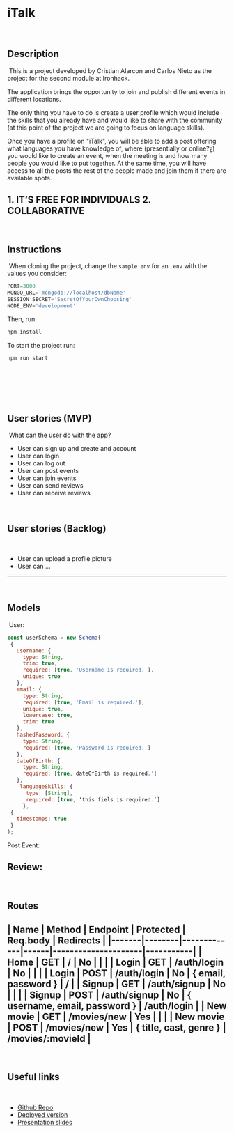 # iTalk
​
## Description
​
This is a project developed by Cristian Alarcon and Carlos Nieto as the project for the second module at Ironhack. 
 
The application brings the opportunity to join and publish different events in different locations.
 
The only thing you have to do is create a user profile which would include the skills that you already have and would like to share with the community (at this point of the project we are going to focus on language skills).
 
Once you have a profile on "iTalk", you will be able to add a post offering what languages you have knowledge of, where (presentially or online?¿) you would like to create an event, when the meeting is and how many people you would like to put together. At the same time, you will have access to all the posts the rest of the people made and join them if there are available spots.
 
​1. IT’S FREE FOR INDIVIDUALS
2. COLLABORATIVE
---
​
## Instructions
​
When cloning the project, change the <code>sample.env</code> for an <code>.env</code> with the values you consider:
```js
PORT=3000
MONGO_URL='mongodb://localhost/dbName'
SESSION_SECRET='SecretOfYourOwnChoosing'
NODE_ENV='development'
```
Then, run:
```bash
npm install
```
To start the project run:
```bash
npm run start
```
​
---
​
## User stories (MVP)
​
What can the user do with the app?
- User can sign up and create and account
- User can login
- User can log out
- User can post events
- User can join events
- User can send reviews
- User can receive reviews
 
​
## User stories (Backlog)
​
- User can upload a profile picture
- User can ...
​
---
​
## Models
​
User:
​
```js
const userSchema = new Schema(
 {
   username: {
     type: String,
     trim: true,
     required: [true, 'Username is required.'],
     unique: true
   },
   email: {
     type: String,
     required: [true, 'Email is required.'],
     unique: true,
     lowercase: true,
     trim: true
   },
   hashedPassword: {
     type: String,
     required: [true, 'Password is required.']
   },
   dateOfBirth: {
     type: String,
     required: [true, dateOfBirth is required.']
   },
	languageSkills: {
	  type: [String],
	  required: [true, ‘this fiels is required.’]
 	 },
 {
   timestamps: true
 }
);
```
Post Event:
 
Review:
​
---
​
## Routes
​
| Name  | Method | Endpoint    | Protected | Req.body            | Redirects |
|-------|--------|-------------|------|---------------------|-----------|
| Home  | GET   | /           | No   |                     |           |
| Login | GET    | /auth/login | No |                      |           |
| Login | POST | /auth/login   | No | { email, password }  | /         |
| Signup | GET    | /auth/signup | No |                      |           |
| Signup | POST | /auth/signup   | No | { username, email, password }  | /auth/login  |
| New movie  | GET    | /movies/new | Yes |                      |           |
| New movie | POST | /movies/new   | Yes | { title, cast, genre }  | /movies/:movieId   |
​
---
​
## Useful links
​
- [Github Repo](https://github.com/alebausa/module2-boilerplate)
- [Deployed version]()
- [Presentation slides](https://www.slides.com)
